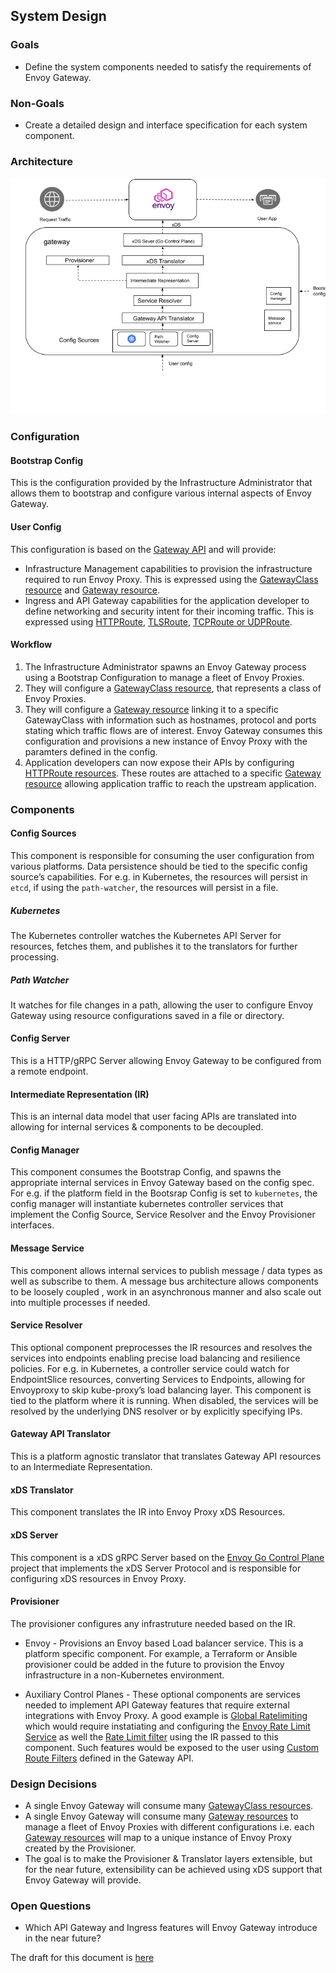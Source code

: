 ## System Design

### Goals
* Define the system components needed to satisfy the requirements of Envoy Gateway.

### Non-Goals
* Create a detailed design and interface specification for each system component.

### Architecture
![Architecture](../images/architecture.png)

### Configuration

#### Bootstrap Config
This is the configuration provided by the Infrastructure Administrator that allows them to bootstrap and configure various internal aspects of Envoy Gateway. 

#### User Config
This configuration is based on the [Gateway API](https://gateway-api.sigs.k8s.io) and will provide:
* Infrastructure Management capabilities to provision the infrastructure required to run Envoy Proxy.
This is expressed using the [GatewayClass resource](https://gateway-api.sigs.k8s.io/concepts/api-overview/#gatewayclass) and [Gateway resource](https://gateway-api.sigs.k8s.io/concepts/api-overview/#gateway).
* Ingress and API Gateway capabilities for the application developer to define networking and security intent for their incoming traffic.
This is expressed using [HTTPRoute](https://gateway-api.sigs.k8s.io/concepts/api-overview/#httproute), [TLSRoute](https://gateway-api.sigs.k8s.io/concepts/api-overview/#tlsroute),
[TCPRoute or UDPRoute](https://gateway-api.sigs.k8s.io/concepts/api-overview/#tcproute-and-udproute).

#### Workflow
1. The Infrastructure Administrator spawns an Envoy Gateway process using a Bootstrap Configuration to manage a fleet of Envoy Proxies.
2. They will configure a [GatewayClass resource](https://gateway-api.sigs.k8s.io/concepts/api-overview/#gatewayclass), that represents a class of Envoy Proxies.
3. They will configure a [Gateway resource](https://gateway-api.sigs.k8s.io/concepts/api-overview/#gateway) linking it to a specific GatewayClass 
with information such as hostnames, protocol and ports stating which traffic flows are of interest.
Envoy Gateway consumes this configuration and provisions a new instance of Envoy Proxy with the paramters defined in the config.
4. Application developers can now expose their APIs by configuring [HTTPRoute resources](https://gateway-api.sigs.k8s.io/concepts/api-overview/#httproute).
These routes are attached to a specific [Gateway resource](https://gateway-api.sigs.k8s.io/concepts/api-overview/#gateway) allowing application traffic to reach
the upstream application.

### Components

#### Config Sources
This component is responsible for consuming the user configuration from various platforms. Data persistence should be tied to the specific config source’s capabilities. For e.g. in Kubernetes, the resources will persist in `etcd`, if using the `path-watcher`, the resources will persist in a file.

##### Kubernetes
The Kubernetes controller watches the Kubernetes API Server for resources, fetches them, and publishes it to the translators for further processing.

##### Path Watcher
It watches for file changes in a path, allowing the user to configure Envoy Gateway using resource configurations saved in a file or directory.

#### Config Server
This is a HTTP/gRPC Server allowing Envoy Gateway to be configured from a remote endpoint. 

#### Intermediate Representation (IR)
This is an internal data model that user facing APIs are translated into allowing for internal services & components to be decoupled. 

#### Config Manager
This component consumes the Bootstrap Config, and spawns the appropriate internal services in Envoy Gateway based on the config spec. For e.g. if the platform field
in the Bootsrap Config is set to `kubernetes`, the config manager will instantiate kubernetes controller services that implement the Config Source, Service Resolver
and the Envoy Provisioner interfaces.

#### Message Service
This component allows internal services to publish message / data types as well as subscribe to them. A message bus architecture allows components to be loosely coupled
, work in an asynchronous manner and also scale out into multiple processes if needed.

#### Service Resolver
This optional component preprocesses the IR resources and resolves the services into endpoints enabling precise load balancing and resilience policies.
For e.g. in Kubernetes, a controller service could watch for EndpointSlice resources, converting Services to Endpoints, allowing for Envoyproxy to skip kube-proxy’s
load balancing layer. This component is tied to the platform where it is running.  When disabled, the services will be resolved by the underlying DNS resolver or
by explicitly specifying IPs.

#### Gateway API Translator
This is a platform agnostic translator that translates Gateway API resources to an Intermediate Representation.

#### xDS Translator
This component translates the IR into Envoy Proxy xDS Resources.

#### xDS Server
This component is a xDS gRPC Server based on the [Envoy Go Control Plane](https://github.com/envoyproxy/go-control-plane) project that implements the xDS Server Protocol
and is responsible for configuring xDS resources in Envoy Proxy. 

#### Provisioner
The provisioner configures any infrastruture needed based on the IR.

* Envoy - Provisions an Envoy based Load balancer service. This is a platform specific component. 
For example, a Terraform or Ansible provisioner could be added in the future to provision the Envoy infrastructure in a non-Kubernetes environment.

* Auxiliary Control Planes - These optional components are services needed to implement API Gateway features that require external integrations with Envoy Proxy. A good example is [Global Ratelimiting](https://www.envoyproxy.io/docs/envoy/latest/intro/arch_overview/other_features/global_rate_limiting) which would require instatiating and 
configuring the [Envoy Rate Limit Service](https://github.com/envoyproxy/ratelimit) as well the [Rate Limit filter](https://www.envoyproxy.io/docs/envoy/latest/api-v3/extensions/filters/http/ratelimit/v3/rate_limit.proto#envoy-v3-api-msg-extensions-filters-http-ratelimit-v3-ratelimit) using the IR passed to this component. Such features would
be exposed to the user using [Custom Route Filters](https://gateway-api.sigs.k8s.io/v1alpha2/api-types/httproute/#filters-optional) defined in the Gateway API.

### Design Decisions
* A single Envoy Gateway will consume many [GatewayClass resources](https://gateway-api.sigs.k8s.io/concepts/api-overview/#gatewayclass).
* A single Envoy Gateway will consume many [Gateway resources](https://gateway-api.sigs.k8s.io/concepts/api-overview/#gateway) to manage a fleet of Envoy Proxies with different configurations i.e. each [Gateway resources](https://gateway-api.sigs.k8s.io/concepts/api-overview/#gateway) will map to a unique instance of Envoy Proxy created
by the Provisioner.
* The goal is to make the Provisioner & Translator layers extensible, but for the near future, extensibility can be achieved using xDS support that Envoy Gateway
will provide.

### Open Questions
* Which API Gateway and Ingress features will Envoy Gateway introduce in the near future?

The draft for this document is [here](https://docs.google.com/document/d/1riyTPPYuvNzIhBdrAX8dpfxTmcobWZDSYTTB5NeybuY/edit)
